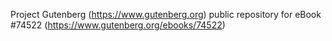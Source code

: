Project Gutenberg (https://www.gutenberg.org) public repository for
eBook #74522 (https://www.gutenberg.org/ebooks/74522)
